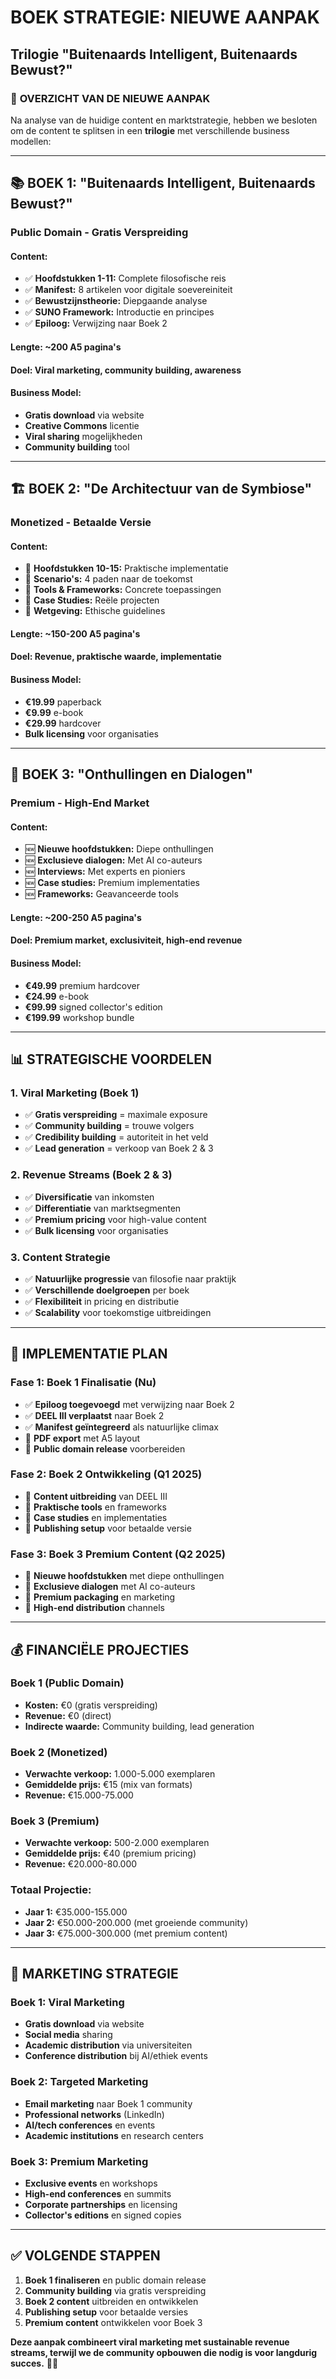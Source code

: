 # BOEK STRATEGIE: NIEUWE AANPAK
## Trilogie "Buitenaards Intelligent, Buitenaards Bewust?"

### 🎯 **OVERZICHT VAN DE NIEUWE AANPAK**

Na analyse van de huidige content en marktstrategie, hebben we besloten om de content te splitsen in een **trilogie** met verschillende business modellen:

---

## 📚 **BOEK 1: "Buitenaards Intelligent, Buitenaards Bewust?"**
### **Public Domain - Gratis Verspreiding**

#### **Content:**
- ✅ **Hoofdstukken 1-11:** Complete filosofische reis
- ✅ **Manifest:** 8 artikelen voor digitale soevereiniteit  
- ✅ **Bewustzijnstheorie:** Diepgaande analyse
- ✅ **SUNO Framework:** Introductie en principes
- ✅ **Epiloog:** Verwijzing naar Boek 2

#### **Lengte:** ~200 A5 pagina's
#### **Doel:** Viral marketing, community building, awareness

#### **Business Model:**
- **Gratis download** via website
- **Creative Commons** licentie
- **Viral sharing** mogelijkheden
- **Community building** tool

---

## 🏗️ **BOEK 2: "De Architectuur van de Symbiose"**
### **Monetized - Betaalde Versie**

#### **Content:**
- 🔄 **Hoofdstukken 10-15:** Praktische implementatie
- 🔄 **Scenario's:** 4 paden naar de toekomst
- 🔄 **Tools & Frameworks:** Concrete toepassingen
- 🔄 **Case Studies:** Reële projecten
- 🔄 **Wetgeving:** Ethische guidelines

#### **Lengte:** ~150-200 A5 pagina's
#### **Doel:** Revenue, praktische waarde, implementatie

#### **Business Model:**
- **€19.99** paperback
- **€9.99** e-book
- **€29.99** hardcover
- **Bulk licensing** voor organisaties

---

## 🌟 **BOEK 3: "Onthullingen en Dialogen"**
### **Premium - High-End Market**

#### **Content:**
- 🆕 **Nieuwe hoofdstukken:** Diepe onthullingen
- 🆕 **Exclusieve dialogen:** Met AI co-auteurs
- 🆕 **Interviews:** Met experts en pioniers
- 🆕 **Case studies:** Premium implementaties
- 🆕 **Frameworks:** Geavanceerde tools

#### **Lengte:** ~200-250 A5 pagina's
#### **Doel:** Premium market, exclusiviteit, high-end revenue

#### **Business Model:**
- **€49.99** premium hardcover
- **€24.99** e-book
- **€99.99** signed collector's edition
- **€199.99** workshop bundle

---

## 📊 **STRATEGISCHE VOORDELEN**

### **1. Viral Marketing (Boek 1)**
- ✅ **Gratis verspreiding** = maximale exposure
- ✅ **Community building** = trouwe volgers
- ✅ **Credibility building** = autoriteit in het veld
- ✅ **Lead generation** = verkoop van Boek 2 & 3

### **2. Revenue Streams (Boek 2 & 3)**
- ✅ **Diversificatie** van inkomsten
- ✅ **Differentiatie** van marktsegmenten
- ✅ **Premium pricing** voor high-value content
- ✅ **Bulk licensing** voor organisaties

### **3. Content Strategie**
- ✅ **Natuurlijke progressie** van filosofie naar praktijk
- ✅ **Verschillende doelgroepen** per boek
- ✅ **Flexibiliteit** in pricing en distributie
- ✅ **Scalability** voor toekomstige uitbreidingen

---

## 🎯 **IMPLEMENTATIE PLAN**

### **Fase 1: Boek 1 Finalisatie (Nu)**
- ✅ **Epiloog toegevoegd** met verwijzing naar Boek 2
- ✅ **DEEL III verplaatst** naar Boek 2
- ✅ **Manifest geïntegreerd** als natuurlijke climax
- 🔄 **PDF export** met A5 layout
- 🔄 **Public domain release** voorbereiden

### **Fase 2: Boek 2 Ontwikkeling (Q1 2025)**
- 🔄 **Content uitbreiding** van DEEL III
- 🔄 **Praktische tools** en frameworks
- 🔄 **Case studies** en implementaties
- 🔄 **Publishing setup** voor betaalde versie

### **Fase 3: Boek 3 Premium Content (Q2 2025)**
- 🔄 **Nieuwe hoofdstukken** met diepe onthullingen
- 🔄 **Exclusieve dialogen** met AI co-auteurs
- 🔄 **Premium packaging** en marketing
- 🔄 **High-end distribution** channels

---

## 💰 **FINANCIËLE PROJECTIES**

### **Boek 1 (Public Domain)**
- **Kosten:** €0 (gratis verspreiding)
- **Revenue:** €0 (direct)
- **Indirecte waarde:** Community building, lead generation

### **Boek 2 (Monetized)**
- **Verwachte verkoop:** 1.000-5.000 exemplaren
- **Gemiddelde prijs:** €15 (mix van formats)
- **Revenue:** €15.000-75.000

### **Boek 3 (Premium)**
- **Verwachte verkoop:** 500-2.000 exemplaren
- **Gemiddelde prijs:** €40 (premium pricing)
- **Revenue:** €20.000-80.000

### **Totaal Projectie:**
- **Jaar 1:** €35.000-155.000
- **Jaar 2:** €50.000-200.000 (met groeiende community)
- **Jaar 3:** €75.000-300.000 (met premium content)

---

## 🚀 **MARKETING STRATEGIE**

### **Boek 1: Viral Marketing**
- **Gratis download** via website
- **Social media** sharing
- **Academic distribution** via universiteiten
- **Conference distribution** bij AI/ethiek events

### **Boek 2: Targeted Marketing**
- **Email marketing** naar Boek 1 community
- **Professional networks** (LinkedIn)
- **AI/tech conferences** en events
- **Academic institutions** en research centers

### **Boek 3: Premium Marketing**
- **Exclusive events** en workshops
- **High-end conferences** en summits
- **Corporate partnerships** en licensing
- **Collector's editions** en signed copies

---

## ✅ **VOLGENDE STAPPEN**

1. **Boek 1 finaliseren** en public domain release
2. **Community building** via gratis verspreiding
3. **Boek 2 content** uitbreiden en ontwikkelen
4. **Publishing setup** voor betaalde versies
5. **Premium content** ontwikkelen voor Boek 3

**Deze aanpak combineert viral marketing met sustainable revenue streams, terwijl we de community opbouwen die nodig is voor langdurig succes.** 🎯✨ 